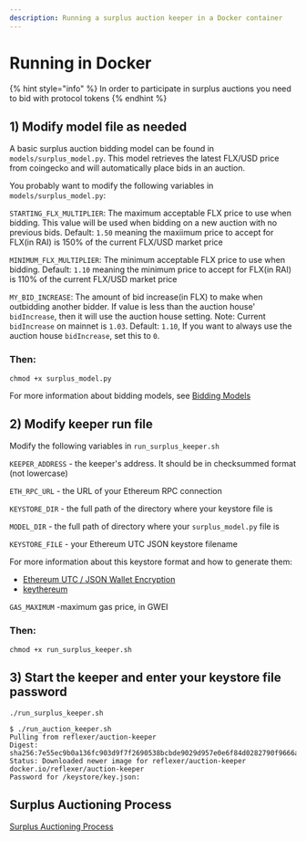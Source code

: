 ```yaml
---
description: Running a surplus auction keeper in a Docker container
---
```


# Running in Docker

{% hint style="info" %}
In order to participate in surplus auctions you need to bid with protocol tokens
{% endhint %}

## 1\) Modify model file as needed

A basic surplus auction bidding model can be found in `models/surplus_model.py`.
This model retrieves the latest FLX/USD price from coingecko and will automatically place bids in an auction.

You probably want to modify the following variables in `models/surplus_model.py`:

`STARTING_FLX_MULTIPLIER`: The maximum acceptable FLX price to use when bidding. This value will be used when bidding on a new auction with no previous bids. Default: `1.50` meaning the maxiimum price to accept for FLX(in RAI) is 150% of the current FLX/USD market price


`MINIMUM_FLX_MULTIPLIER`: The minimum acceptable FLX price to use when bidding. Default: `1.10` meaning the minimum price to accept for FLX(in RAI) is 110% of the current FLX/USD market price

`MY_BID_INCREASE`: The amount of bid increase(in FLX) to make when outbidding another bidder. If value is less than the auction house' `bidIncrease`, then it will use the auction house setting. Note: Current `bidIncrease` on mainnet is `1.03`. Default: `1.10`, If you want to always use the auction house `bidIncrease`, set this to `0`.


### Then:

`chmod +x surplus_model.py`

For more information about bidding models, see [Bidding Models](../BiddingModels.md)

## 2\) Modify keeper run file

Modify the following variables in `run_surplus_keeper.sh`


`KEEPER_ADDRESS` - the keeper's address. It should be in checksummed format \(not lowercase\)

`ETH_RPC_URL` - the URL of your Ethereum RPC connection

`KEYSTORE_DIR` - the full path of the directory where your keystore file is

`MODEL_DIR` - the full path of directory where your `surplus_model.py` file is

`KEYSTORE_FILE` - your Ethereum UTC JSON keystore filename

For more information about this keystore format and how to generate them:

* [Ethereum UTC / JSON Wallet Encryption](https://wizardforcel.gitbooks.io/practical-cryptography-for-developers-book/content/symmetric-key-ciphers/ethereum-wallet-encryption.html)
* [keythereum](https://github.com/ethereumjs/keythereum)

`GAS_MAXIMUM` -maximum gas price, in GWEI

### Then:

`chmod +x run_surplus_keeper.sh`

## 3\) Start the keeper and enter your keystore file password

`./run_surplus_keeper.sh`

```text
$ ./run_auction_keeper.sh
Pulling from reflexer/auction-keeper
Digest: sha256:7e55ec9b0a136fc903d9f7f2690538bcbde9029d957e0e6f84d0282790f9666a
Status: Downloaded newer image for reflexer/auction-keeper
docker.io/reflexer/auction-keeper
Password for /keystore/key.json:
```

## Surplus Auctioning Process

[Surplus Auctioning Process](surplus-auctions.md)

